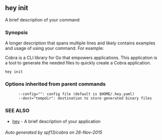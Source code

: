 ## hey init

A brief description of your command

### Synopsis


A longer description that spans multiple lines and likely contains examples
and usage of using your command. For example:

Cobra is a CLI library for Go that empowers applications.
This application is a tool to generate the needed files
to quickly create a Cobra application.

```
hey init
```

### Options inherited from parent commands

```
      --config="": config file (default is $HOME/.hey.yaml)
      --dest="tempdir": destination to store generated binary files
```

### SEE ALSO
* [hey](hey.md)	 - A brief description of your application

###### Auto generated by spf13/cobra on 26-Nov-2015
